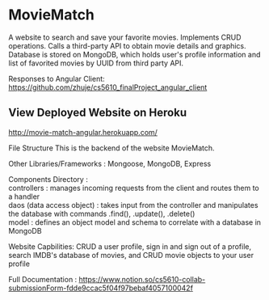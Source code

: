 # MovieMatch 
A website to search and save your favorite movies. 
Implements CRUD operations. 
Calls a third-party API to obtain movie details and graphics. 
Database is stored on MongoDB, which holds user's profile information and list of favorited movies by UUID from third party API. 

Responses to Angular Client: https://github.com/zhuje/cs5610_finalProject_angular_client 

## View Deployed Website on Heroku
http://movie-match-angular.herokuapp.com/

File Structure
This is the backend of the website MovieMatch. 

Other Libraries/Frameworks : Mongoose, MongoDB, Express

Components Directory : </br>
controllers : manages incoming requests from the client and routes them to a handler </br>
daos (data access object) : takes input from the controller and manipulates the database with commands .find(), .update(), .delete() </br>
model : defines an object model and schema to correlate with a database in MongoDB </br>

Website Capbilities: CRUD a user profile,  sign in and sign out of a profile, search IMDB's database of movies, and CRUD movie objects to your user profile

Full Documentation : https://www.notion.so/cs5610-collab-submissionForm-fdde9ccac5f04f97bebaf4057100042f
